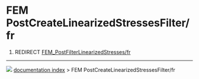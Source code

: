 # FEM PostCreateLinearizedStressesFilter/fr
1.  REDIRECT [FEM_PostFilterLinearizedStresses/fr](FEM_PostFilterLinearizedStresses/fr.md)



---
![](images/Right_arrow.png) [documentation index](../README.md) > FEM PostCreateLinearizedStressesFilter/fr
